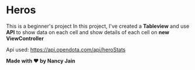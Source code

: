 # Heros
This is a beginner's project
In this project, I've created a **Tableview** and use **API** to show data on each cell and show details of each cell on **new ViewController**

Api used: https://api.opendota.com/api/heroStats


**Made with ❤️ by Nancy Jain**
